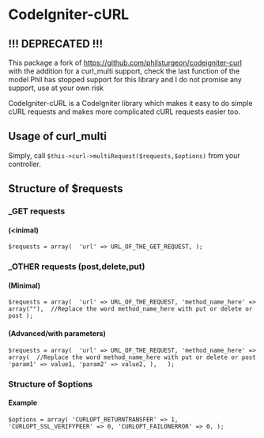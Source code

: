 # CodeIgniter-cURL

## !!! DEPRECATED !!!
This package a fork of https://github.com/philsturgeon/codeigniter-curl
with the addition for a curl_multi support, check the last function of the model
Phil has stopped support for this library and I do not promise any support, use at your own risk

CodeIgniter-cURL is a CodeIgniter library which makes it easy to do simple cURL requests 
and makes more complicated cURL requests easier too.


## Usage of curl_multi
Simply, call `$this->curl->multiRequest($requests,$options)` from your controller.

## Structure of $requests
### _GET requests
#### (<inimal)
`$requests = array( 
	'url' => URL_OF_THE_GET_REQUEST,
);`

### _OTHER requests (post,delete,put)
#### (Minimal)
`$requests = array( 
	'url' => URL_OF_THE_REQUEST,
	'method_name_here' => array(""),  //Replace the word method_name_here with put or delete or post
);`
#### (Advanced/with parameters)
`$requests = array( 
	'url' => URL_OF_THE_REQUEST,
	'method_name_here' => array(  //Replace the word method_name_here with put or delete or post
		'param1' => value1,
		'param2' => value2,
	),  
);`

### Structure of $options
#### Example
`$options = array(
	'CURLOPT_RETURNTRANSFER' => 1,
	'CURLOPT_SSL_VERIFYPEER' => 0,
	'CURLOPT_FAILONERROR' => 0,
);
`
